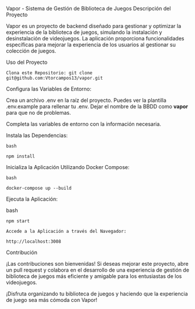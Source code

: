 Vapor - Sistema de Gestión de Biblioteca de Juegos
Descripción del Proyecto

Vapor es un proyecto de backend diseñado para gestionar y optimizar la experiencia de la biblioteca de juegos, simulando la instalación y desinstalación de videojuegos. La aplicación proporciona funcionalidades específicas para mejorar la experiencia de los usuarios al gestionar su colección de juegos.


Uso del Proyecto

    Clona este Repositorio: git clone git@github.com:Vtorcampos13/vapor.git

Configura las Variables de Entorno:

Crea un archivo .env en la raíz del proyecto. Puedes ver la plantilla .env.example para rellenar tu .env. Dejar el nombre de la BBDD como **vapor** para que no de problemas.

Completa las variables de entorno con la información necesaria.


Instala las Dependencias:

    bash

    npm install

Inicializa la Aplicación Utilizando Docker Compose:

    bash

    docker-compose up --build


Ejecuta la Aplicación:

bash

    npm start

    Accede a la Aplicación a través del Navegador:

    http://localhost:3008

Contribución

¡Las contribuciones son bienvenidas! Si deseas mejorar este proyecto, abre un pull request y colabora en el desarrollo de una experiencia de gestión de biblioteca de juegos más eficiente y amigable para los entusiastas de los videojuegos.

¡Disfruta organizando tu biblioteca de juegos y haciendo que la experiencia de juego sea más cómoda con Vapor!
